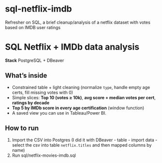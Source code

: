 # sql-netflix-imdb
Refresher on SQL, a brief cleanup/analysis of a netflix dataset with votes based on IMDB user ratings


# SQL Netflix + IMDb data analysis

 
**Stack** PostgreSQL + DBeaver

## What’s inside
- Constrained table + light cleaning (normalize `type`, handle empty age certs, fill missing votes with 0)
- Simple slices: **Top 10 (votes ≥ 10k)**, **avg score + median votes per cert**, **ratings by decade**
- **Top 5 by IMDb score in every age certification** (window function)
- A saved view you can use in Tableau/Power BI.

## How to run
1) Import the CSV into Postgres (I did it with DBeaver - table - import data - select the csv into table `netflix.titles` and then mapped columns by name)  
2) Run sql/netflix-movies-imdb.sql
